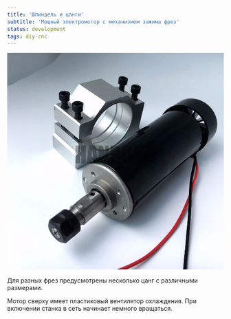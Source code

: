 ```yaml
---
title: 'Шпиндель и цанги'
subtitle: 'Мощный электромотор с механизмом зажима фрез'
status: development
tags: diy-cnc
---
```


![](./0-5kw-Air-cooled-spindle-motor-ER11-chuck-CNC-500W-Spindle-dc-Motor-52mm-clamps-Power.jpg)

Для разных фрез предусмотрены несколько цанг с различными размерами.

Мотор сверху имеет пластиковый вентилятор охлаждения. При включении станка в сеть начинает немного вращаться. 